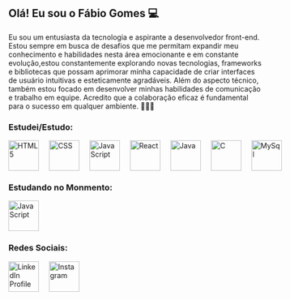 ## Olá! Eu sou o Fábio Gomes 💻

Eu sou um entusiasta da tecnologia e aspirante a desenvolvedor front-end. Estou sempre em busca de desafios que me permitam expandir meu conhecimento e habilidades nesta área emocionante e em constante evolução,estou constantemente explorando novas tecnologias, frameworks e bibliotecas que possam aprimorar minha capacidade de criar interfaces de usuário intuitivas e esteticamente agradáveis. Além do aspecto técnico, também estou focado em desenvolver minhas habilidades de comunicação e trabalho em equipe. Acredito que a colaboração eficaz é fundamental para o sucesso em qualquer ambiente. 🚀👨‍💻

### Estudei/Estudo:

<div style="display: flex; gap: 20px;">
  <a>
    <img src="https://img.icons8.com/color/452/html-5--v1.png" alt="HTML 5" width="60">
  </a> 

  <a>
    <img src="https://img.icons8.com/color/452/css3.png" alt = "CSS" width="60">
  </a>

  <a>
    <img src = "https://symbols.getvecta.com/stencil_25/41_javascript.0ca26ec4ab.jpg" alt = "JavaScript" width ="60">
  </a>

  <a>
    <img src = "[[[[[[https://symbols.getvecta.com/stencil_25/41_javascript.0ca26ec4ab.jpg](https://www.google.com/url?sa=i&url=https%3A%2F%2Flogowik.com%2Freact-vector-logo-4156.html&psig=AOvVaw0bYkjmZ_yriEZfIkCH_1Za&ust=1708544275682000&source=images&cd=vfe&opi=89978449&ved=0CBIQjRxqFwoTCMiN5sbVuoQDFQAAAAAdAAAAABAI](https://static-00.iconduck.com/assets.00/react-javascript-js-framework-facebook-icon-2048x1822-f7kq7hho.png))](https://upload.wikimedia.org/wikipedia/commons/thumb/a/a7/React-icon.svg/2300px-React-icon.svg.png)](https://w7.pngwing.com/pngs/79/518/png-transparent-js-react-js-logo-react-react-native-logos-icon-thumbnail.png)](https://p7.hiclipart.com/preview/856/564/839/react-logo-javascript-front-and-back-ends-user-interface-others-thumbnail.jpg)](https://p7.hiclipart.com/preview/856/564/839/react-logo-javascript-front-and-back-ends-user-interface-others-thumbnail.jpg)" alt = "React" width ="60">
  </a>

  <a>
    <img src="https://img.icons8.com/color/452/java-coffee-cup-logo--v1.png" alt="Java" width="60">
  </a>

  <a>
    <img src="https://img.icons8.com/color/452/c-programming.png" alt="C" width="60">
  </a>

  <a>
    <img src = "https://cdn-icons-png.flaticon.com/512/5968/5968313.png" alt = "MySql" width ="60">
  </a>

</div> 

### Estudando no Monmento: 
<a>
    <img src = "https://symbols.getvecta.com/stencil_25/41_javascript.0ca26ec4ab.jpg" alt = "JavaScript" width ="60">
  </a>

### Redes Sociais:

<div style="display: flex; gap: 20px; margin-top: 10px;">
  <a href="https://www.linkedin.com/in/f%C3%A1bio-gomes-aguiar-65b411286/">
    <img src="https://cdn-icons-png.flaticon.com/512/174/174857.png" alt="LinkedIn Profile" width="60">
  </a>

  <a href="https://www.instagram.com/fabiogomes_30/">
    <img src="https://upload.wikimedia.org/wikipedia/commons/thumb/a/a5/Instagram_icon.png/2048px-Instagram_icon.png" alt="Instagram" width="60">
  </a>
</div>
